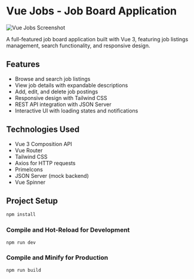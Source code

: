 # Vue Jobs - Job Board Application

![Vue Jobs Screenshot](./src/assets/img/screenshot.png)

A full-featured job board application built with Vue 3, featuring job listings management, search functionality, and responsive design.

## Features

- Browse and search job listings
- View job details with expandable descriptions
- Add, edit, and delete job postings
- Responsive design with Tailwind CSS
- REST API integration with JSON Server
- Interactive UI with loading states and notifications

## Technologies Used

- Vue 3 Composition API
- Vue Router
- Tailwind CSS
- Axios for HTTP requests
- PrimeIcons
- JSON Server (mock backend)
- Vue Spinner

## Project Setup

```sh
npm install
```

### Compile and Hot-Reload for Development

```sh
npm run dev
```

### Compile and Minify for Production

```sh
npm run build
```
